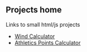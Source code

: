 ## Projects home

Links to small html/js projects
 - [Wind Calculator](windCalculator.html)
 - [Athletics Points Calculator](https://github.com/MaximMoinat/athpoints)